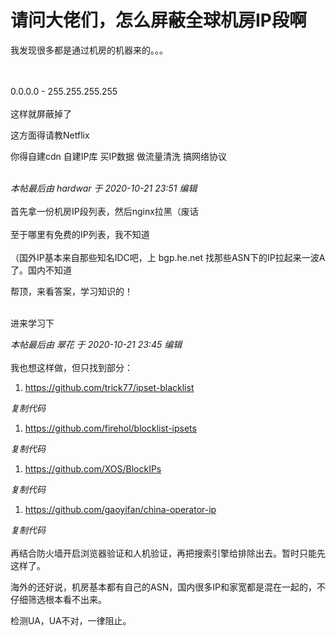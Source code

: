 # 请问大佬们，怎么屏蔽全球机房IP段啊


我发现很多都是通过机房的机器来的。。。<br />
<br />
<br />


0.0.0.0 - 255.255.255.255<br />
<br />
这样就屏蔽掉了<img src="static/image/smiley/default/lol.gif" smilieid="12" border="0" alt="" />

这方面得请教Netflix

你得自建cdn 自建IP库 买IP数据 做流量清洗 搞网络协议<br />
<br />
<img id="aimg_aUaYc" onclick="zoom(this, this.src, 0, 0, 0)" class="zoom" src="https://imgurl.mxdreamx.com/2020/10/20/TOIMG3555c1020074632N.png" onmouseover="img_onmouseoverfunc(this)" onload="thumbImg(this)" border="0" alt="" />

<i class="pstatus"> 本帖最后由 hardwar 于 2020-10-21 23:51 编辑 </i><br />
<br />
<img src="static/image/smiley/yct/010.gif" smilieid="41" border="0" alt="" />首先拿一份机房IP段列表，然后nginx拉黑（废话<br />
<br />
至于哪里有免费的IP列表，我不知道<img src="static/image/smiley/yct/006.gif" smilieid="32" border="0" alt="" /><br />
<br />
（国外IP基本来自那些知名IDC吧，上 bgp.he.net 找那些ASN下的IP拉起来一波A了。国内不知道

帮顶，来看答案，学习知识的！<br />
<br />
<img src="static/image/smiley/default/lol.gif" smilieid="12" border="0" alt="" /><img src="static/image/smiley/default/lol.gif" smilieid="12" border="0" alt="" /><img src="static/image/smiley/default/lol.gif" smilieid="12" border="0" alt="" />

进来学习下

<i class="pstatus"> 本帖最后由 翠花 于 2020-10-21 23:45 编辑 </i><br />
<br />
我也想这样做，但只找到部分：<br /><div class="blockcode"><div id="code_RnO"><ol><li>https://github.com/trick77/ipset-blacklist</ol></div><em onclick="copycode($('code_RnO'));">复制代码</em></div><div class="blockcode"><div id="code_yPS"><ol><li>https://github.com/firehol/blocklist-ipsets</ol></div><em onclick="copycode($('code_yPS'));">复制代码</em></div><div class="blockcode"><div id="code_uu8"><ol><li>https://github.com/XOS/BlockIPs</ol></div><em onclick="copycode($('code_uu8'));">复制代码</em></div><div class="blockcode"><div id="code_Ujj"><ol><li>https://github.com/gaoyifan/china-operator-ip</ol></div><em onclick="copycode($('code_Ujj'));">复制代码</em></div><br />
再结合防火墙开启浏览器验证和人机验证，再把搜索引擎给排除出去。暂时只能先这样了。

海外的还好说，机房基本都有自己的ASN，国内很多IP和家宽都是混在一起的，不仔细筛选根本看不出来。

检测UA，UA不对，一律阻止。
